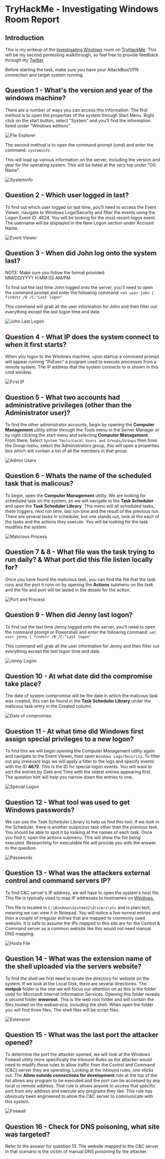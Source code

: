 # TryHackMe - Investigating Windows Room Report

## Introduction
This is my writeup of the [Investigating Windows](https://tryhackme.com/room/investigatingwindows) room on [TryHackMe](https://tryhackme.com). This will be my second pentesting walkthrough, so feel free to provide feedback through my [Twitter](https://twitter.com/LostEntity1929)

Before starting the task, make sure you have your AttackBox/VPN connection and target system running.
## Question 1 - What's the version and year of the windows machine?
There are a number of ways you can access this information. The first method is to open the properties of the system through Start Menu. Right click on the start button, select "System" and you'll find the information listed under "Windows editions".

![File Explorer](https://i.imgur.com/CWCogGs.png)

The second method is to open the command prompt (cmd) and enter the command:
`systeminfo`

This will load up various information on the server, including the version and year for the operating system. This will be listed at the very top under "OS Name".

![Systeminfo](https://i.imgur.com/9RsQ7nF.png)

## Question 2 - Which user logged in last?
To find out which user logged on last time, you'll need to access the Event Viewer, navigate to Windows Logs/Security and filter the events using the Logon Event ID: 4624. You will be looking for the most recent logon event. The username will be displayed in the New Logon section under Account Name.

![Event Viewer](https://i.imgur.com/lF0QePw.png)

## Question 3 - When did John log onto the system last?
NOTE: Make sure you follow the format provided: MM/DD/YYYY H:MM:SS AM/PM

To find out the last time John logged onto the server, you'll need to open the command prompt and enter the following command:
`net user john | findstr /B /C:"Last logon"`

This command will grab all the user information for John and then filter out everything except the last logon time and date.

![John Last Logon](https://i.imgur.com/XuKKRU5.png)

## Question 4 - What IP does the system connect to when it first starts?
When you logon to the Windows machine, upon startup a command prompt will appear running "PsExec" a program used to execute processes from a remote system. The IP address that the system connects to is shown in this cmd window.

![First IP](https://i.imgur.com/KtTtZcc.png)

## Question 5 - What two accounts had administrative privileges (other than the Administrator user)?
To find the other administrator accounts, begin by opening the **Computer Management** utility either through the Tools menu in the Server Manager or by right clicking the start menu and selecting **Computer Management**. From there, Select `System Tools/Local Users and Groups/Groups` then from the Group menu, select the Administrators group, this will open a properties box which will contain a list of all the members in that group.

![Admin Users](https://i.imgur.com/9EqBazB.png)

## Question 6 - Whats the name of the scheduled task that is malicous?
To begin, open the **Computer Management** utility. We are looking for scheduled task on the system, so we will navigate to the **Task Scheduler** and open the **Task Scheduler Library**. This menu will all scheduled tasks, there triggers, next run time, last run time and the result of the previous run. There are several tasks in scheduler, but one stands out, look at the each of the tasks and the actions they execute. You will be looking for the task modifies the system.

![Malicious Process](https://i.imgur.com/2OvcCzU.png)

## Question 7 & 8 - What file was the task trying to run daily? & What port did this file listen locally for?
Once you have found the malicious task, you can find the file that the task runs and the port it runs on by opening the **Actions** submenu on the task and the file and port will be lasted in the details for the action. 

![Port and Process](https://i.imgur.com/zGRilnC.png)

## Question 9 - When did Jenny last logon?
To find out the last time Jenny logged onto the server, you'll need to open the command prompt or Powershell and enter the following command:
`net user jenny | findstr /B /C:"Last logon"`

This command will grab all the user information for Jenny and then filter out everything except the last logon time and date.

![Jenny Logon](https://i.imgur.com/LastD1v.png)

## Question 10 - At what date did the compromise take place?
The date of system compromise will be the date in which the malicous task was created, this can be found in the **Task Scheduler Library** under the malicous task entry in the Created column.

![Date of compromise](https://i.imgur.com/WcVFGlK.png)

## Question 11 - At what time did Windows first assign special privileges to a new logon?
To find this we will begin opening the Computer Management utility again and navigate to the Event Viewer, then open `Windows Logs/Security`. To filter out any irrelevant logs we will apply a filter to the logs and specify events with the ID **4672**. This is the ID for special logon events. You will want to sort the entries by Date and Time with the oldest entries appearing first. The question hint will help you narrow down the entries to one.

![Special Logon](https://i.imgur.com/ZKs2LTs.png)

## Question 12 - What tool was used to get Windows passwords?
We can use the Task Scheduler Library to help us find this tool. If we look in the Scheduler, there is another suspicous task other than the previous task. You should be able to spot it by looking at the names of each task. Once you find it, open the actions submenu. This will show the file being executed. Researching for executable file will provide you with the answer to the question.

![Passwords](https://i.imgur.com/jIP2IDJ.png)

## Question 13 - What was the attackers external control and command servers IP?
To find C&C server's IP address, we will have to open the system's host file. This file is typically used to map IP addresses to hostnames on [Windows.](https://en.wikiversity.org/wiki/Hosts_file/Edit) 

This file is located in `C:\Windows\System32\drviers\etc` and is plain text, meaning we can view it in Notepad. You will notice a few normal entries and then a couple of irregular entries that are mapped to commonly used website. It is safe to assume the IPs mapped to this site are for the Control & Command server as a common website like this would not need manual DNS mapping. 

![Hosts File](https://i.imgur.com/ikJpmY5.png)

## Question 14 - What was the extension name of the shell uploaded via the servers website?
To find the shell we first need to locate the directory for website on the system. If we look at the Local Disk, there are several directories. The **inetpub** folder is the one we will focus our attention on as this is the folder used for Microsoft Internet Information Services. Opening this folder reveals a second folder **wwwroot**. This is the web root folder and will contain the files hosted on the webservice, including the shell. When open the folder you will find three files. The shell files will be script files.

![Extension](https://i.imgur.com/VAJF1Q1.png)

## Question 15 - What was the last port the attacker opened?
To determine the port the attacker opened, we will look at the Windows Firewall utility more specifically the Inbound Rules as the attacker would need to modify these rules to allow traffic from the Control and Command (C&C) server they are operating. Looking at the inbound rules, one sticks out. The **Allow outside connections for development** rule at the top of the list allows any program to be executed and the port can be accessed by any local or remote address. That rule is allows anyone to access that specific port from any address and execute any programs they like. This rule has obviously been engineered to allow the C&C server to communicate with this system.

![Firewall](https://i.imgur.com/YmaFZP2.png)

## Question 16 - Check for DNS poisoning, what site was targeted?
Refer to the answer for question 13. The website mapped to the C&C server in that scenario is the victim of manual DNS poisoning by the attacker.
